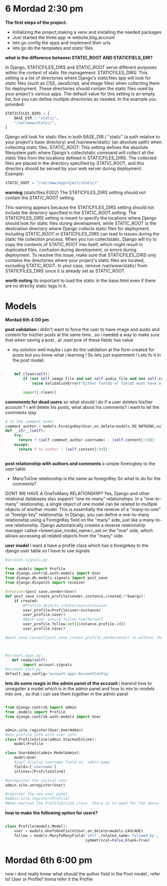 # 6 Mordad 2:30 pm
**The first steps of the project:**

- Initializing the project,making a venv and installing the needed packages
- Just started the three app => website,blig,account 
- lets go config the apps and implement their urls
- lets go do the templates and static files


**what is the difference between STATIC_ROOT AND STATICFIELS_DIR?**

In Django, STATICFILES_DIRS and STATIC_ROOT serve different purposes within the context of static file management:
STATICFILES_DIRS: This setting is a list of directories where Django's staticfiles app will look for static files (such as CSS, JavaScript, and image files) when collecting them for deployment. These directories should contain the static files used by your project's various apps. The default value for this setting is an empty list, but you can define multiple directories as needed.
In the example you provided:
```python
STATICFILES_DIRS = [
    BASE_DIR / "static",
    "/var/www/static/",
]
```

Django will look for static files in both BASE_DIR / "static" (a path relative to your project's base directory) and /var/www/static/ (an absolute path) when collecting static files.
STATIC_ROOT: This setting defines the absolute filesystem path where Django's collectstatic command will collect all the static files from the locations defined in STATICFILES_DIRS. The collected files are placed in the directory specified by STATIC_ROOT, and this directory should be served by your web server during deployment.
Example:

```python
STATIC_ROOT = "/var/www/myproject/static/"
```

 **warning**
  (staticfiles.E002) The STATICFILES_DIRS setting should not contain the STATIC_ROOT setting.

This warning appears because the STATICFILES_DIRS setting should not include the directory specified in the STATIC_ROOT setting. The STATICFILES_DIRS setting is meant to specify the locations where Django should look for static files during development, while STATIC_ROOT is the destination directory where Django collects static files for deployment.
Including STATIC_ROOT in STATICFILES_DIRS can lead to issues during the static file collection process. When you run collectstatic, Django will try to copy the contents of STATIC_ROOT into itself, which might result in duplicated files, confusion during development, or errors during deployment.
To resolve this issue, make sure that STATICFILES_DIRS only contains the directories where your project's static files are located, excluding STATIC_ROOT. In your case, remove /var/www/static/ from STATICFILES_DIRS since it is already set as STATIC_ROOT.

**worth noting**
Its important to load the static in the base.html even if there are no directly static tags in it.


# Models
**Mordad 6th 4:00 pm**

**post validation**
i didin't want to force the user to have image and audio and content for his/her posts at the same time , so i needed a way to make sure that when saving a post , at ;east pne of these fields has value
- my solution
well maybe i can do the validation at the form created for posts but you know what i learning ! So lets just experiment ! Lets fo it in the post model:

```python 
    
    def clean(self):
        if (not self.image_file and not self.audio_file and not self.content):
            raise ValidationError("Either field1 or field2 must have a value.")

        super().clean()

```


**conmments for dead users**
so what should i do if a user deletes his/her account ? i will delete his posts, what about his comments? i want to let the comments stay

```python 
# in the comment model
comment_author = models.ForeignKey(User,on_delete=models.DO_NOTHING,null=True)
def __str__(self):
    try:
      return f'{self.commnet_author.username} : {self.content[:30]}'
    except:
      return f'no author : {self.content[:30]}'
    

```


**post relationship with authors and comments**
a simple foreingkey to the user table
- ManyToOne relationship is the same as foreignKey
So what to do for the comments?

DONT WE HAVE A OneToMany RELATIONSHIP?
Yes, Django and other relational databases also support "one-to-many" relationships. In a "one-to-many" relationship, a single object of one model can be related to multiple objects of another model. This is essentially the reverse of a "many-to-one" or "foreign key" relationship.
In Django, you can define a one-to-many relationship using a ForeignKey field on the "many" side, just like a many-to-one relationship. Django automatically creates a reverse relationship manager called <lowercase_model_name>_set on the "one" side, which allows accessing all related objects from the "many" side.




**user model**
i want a have a profile class which has a foreignkey to the django user table 
so I have to use signals

```python
#account.signals.py

from .models import Profile
from django.contrib.auth.models import User
from django.db.models.signals import post_save
from django.dispatch import receiver

@receiver(post_save,sender=User)
def post_save_create_profile(sender,instance,created,**kwargs): 
    if created:
        #Profile.objects.create(user=instance)
        user_profile=Profile(user=instance)
        user_profile.save()
        #Each user should follow him/herself
        user_profile.follow.set([instance.profile.id])
        user_profile.save()

#post_save.connect(post_save_create_profile,sender=User) => without the decorator        



#account.apps.py
   def ready(self):
        import account.signals
#account.init.py
default_app_config='account.apps.AccountConfig'
```

**lets do some magic in the admin panel of the account**
i learend how to unregsiter a model which is in the admin panel and how to mix to models into one , so that i can see them together in the admin panel
```python 

from django.contrib import admin
from .models import Profile
from django.contrib.auth.models import User


admin.site.register(User,UserAdmin)
#mix profile info with user info
class ProfileInline(admin.StackedInline):
    model=Profile

class UserAdmin(admin.ModelAdmin):
    model=User
    #just display username field on  admin page
    fields=['username']
    inlines=[ProfileInline]

#unregister the initial user
admin.site.unregister(User)

#register the new user panel
#admin.site.register(Profile)
#When wecreat the ProfileInline class  there is no need for the above line


```
**how to make the following option for users?**
```python

class Profile(models.Model):
    user = models.OneToOneField(User,on_delete=models.CASCADE)
    follow = models.ManyToManyField('self',related_name='follwed_by',
                                    symmetrical=False,blank=True)
 ```



# Mordad 6th 6:00 pm
now i dont really know what should the author field in the Post model , refer to!
User or Profile? Imma refer it the Profile

